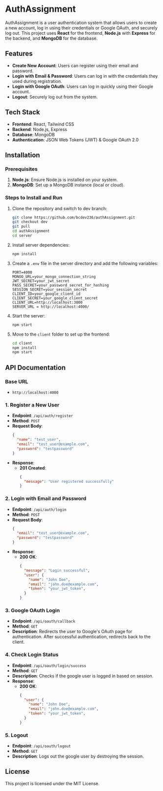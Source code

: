 # AuthAssignment

AuthAssignment is a user authentication system that allows users to create a new account, log in using their credentials or Google OAuth, and securely log out. This project uses **React** for the frontend, **Node.js** with **Express** for the backend, and **MongoDB** for the database.

## Features

- **Create New Account**: Users can register using their email and password.
- **Login with Email & Password**: Users can log in with the credentials they used during registration.
- **Login with Google OAuth**: Users can log in quickly using their Google account.
- **Logout**: Securely log out from the system.

## Tech Stack

- **Frontend**: React, Tailwind CSS
- **Backend**: Node.js, Express
- **Database**: MongoDB
- **Authentication**: JSON Web Tokens (JWT) & Google OAuth 2.0

## Installation

### Prerequisites

1. **Node.js**: Ensure Node.js is installed on your system.
2. **MongoDB**: Set up a MongoDB instance (local or cloud).

### Steps to Install and Run

1. Clone the repository and switch to dev branch:
   ```sh
   git clone https://github.com/bcdev236/authAssignment.git
   git checkout dev
   git pull
   cd authAssignment
   cd server
   ```

2. Install server dependencies:
   ```sh
   npm install
   ```

3. Create a `.env` file in the server directory and add the following variables:
   ```env
   PORT=4000
   MONGO_URL=your_mongo_connection_string
   JWT_SECRET=your_jwt_secret
   PASS_SECRET=your_password_secret_for_hashing
   SESSION_SECRET=your_session_secret
   CLIENT_ID=your_google_client_id
   CLIENT_SECRET=your_google_client_secret
   CLIENT_URL=http://localhost:3000
   SERVER_URL = http://localhost:4000/
   ```

4. Start the server:
   ```sh
   npm start
   ```

5. Move to the `client` folder to set up the frontend:
   ```sh
   cd client
   npm install
   npm start
   ```

## API Documentation

### Base URL

- `http://localhost:4000`

### 1. Register a New User

- **Endpoint**: `/api/auth/register`
- **Method**: `POST`
- **Request Body**:
  ```json
  {
    "name": "test_user",
    "email": "test_user@example.com",
    "password": "testpassword"
  }
  ```
- **Response**:
  - **201 Created**:
    ```json
    {
      "message": "User registered successfully"
    }
    ```

### 2. Login with Email and Password

- **Endpoint**: `/api/auth/login`
- **Method**: `POST`
- **Request Body**:
  ```json
  {
    "email": "test_user@example.com",
    "password": "testpassword"
  }
  ```
- **Response**:
  - **200 OK**:
    ```json
    {
      "message": "Login successful",
      "user": {
        "name": "John Doe",
        "email": "john.doe@example.com",
        "token": "your_jwt_token",
      }
    }

    ```

### 3. Google OAuth Login

- **Endpoint**: `/api/oauth/callback`
- **Method**: `GET`
- **Description**: Redirects the user to Google's OAuth page for authentication. After successful authentication, redirects back to the client.

### 4. Check Login Status

- **Endpoint**: `/api/oauth/login/success`
- **Method**: `GET`
- **Description**: Checks if the google user is logged in based on session.
- **Response**:
  - **200 OK**:
    ```json
    {
      "user": {
        "name": "John Doe",
        "email": "john.doe@example.com",
        "token": "your_jwt_token",
      }
    }
    ```

### 5. Logout

- **Endpoint**: `/api/oauth/logout`
- **Method**: `GET`
- **Description**: Logs out the google user by destroying the session.

## License

This project is licensed under the MIT License.


